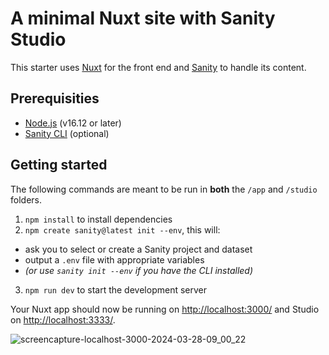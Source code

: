 # A minimal Nuxt site with Sanity Studio

This starter uses [Nuxt](https://nuxt.com/) for the front end and [Sanity](https://www.sanity.io/) to handle its content.

## Prerequisities

- [Node.js](https://nodejs.org/en/) (v16.12 or later)
- [Sanity CLI](https://www.sanity.io/docs/getting-started-with-sanity-cli) (optional)

## Getting started

The following commands are meant to be run in **both** the `/app` and `/studio` folders.

1. `npm install` to install dependencies
2. `npm create sanity@latest init --env`, this will:

- ask you to select or create a Sanity project and dataset
- output a `.env` file with appropriate variables
- _(or use `sanity init --env` if you have the CLI installed)_

3. `npm run dev` to start the development server

Your Nuxt app should now be running on [http://localhost:3000/](http://localhost:3000/) and Studio on [http://localhost:3333/](http://localhost:3333/).


![screencapture-localhost-3000-2024-03-28-09_00_22](https://github.com/camilla-westin/FlavorFusion/assets/5926916/8181d079-d9a4-421e-97c0-b61d1af45348)
